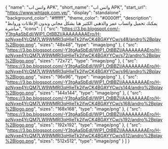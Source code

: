 {
  "name": "واتس اب APK",
  "short_name": "واتس اب APK",
  "start_url": "https://www.whtapk.com.ye/",
  "display": "standalone",
  "background_color": "#ffffff",
  "theme_color": "#0000ff",
  "description": "يمكنك تحميل واتساب عمر والذهبي الكثير هنا بشكل مجاني وبدون الإعلانات وروابط مباشرة",
  "icons": [
    {
      "src": "https://3.bp.blogspot.com/-Y3tgAaSbEdI/WlP1_OtBBZI/AAAAAAAAEro/H-azNyxe4YcQM7LW9WMRl3qHljeTk2ifwCK4BGAYYCw/s48/andro%2Bplay%2Blogo.png",
      "sizes": "48x48",
      "type": "image/png"
    },
    {
      "src": "https://3.bp.blogspot.com/-Y3tgAaSbEdI/WlP1_OtBBZI/AAAAAAAAEro/H-azNyxe4YcQM7LW9WMRl3qHljeTk2ifwCK4BGAYYCw/s72/andro%2Bplay%2Blogo.png",
      "sizes": "72x72",
      "type": "image/png"
    },
    {
      "src": "https://3.bp.blogspot.com/-Y3tgAaSbEdI/WlP1_OtBBZI/AAAAAAAAEro/H-azNyxe4YcQM7LW9WMRl3qHljeTk2ifwCK4BGAYYCw/s96/andro%2Bplay%2Blogo.png",
      "sizes": "96x96",
      "type": "image/png"
    },
    {
      "src": "https://3.bp.blogspot.com/-Y3tgAaSbEdI/WlP1_OtBBZI/AAAAAAAAEro/H-azNyxe4YcQM7LW9WMRl3qHljeTk2ifwCK4BGAYYCw/s144/andro%2Bplay%2Blogo.png",
      "sizes": "144x144",
      "type": "image/png"
    },
    {
      "src": "https://3.bp.blogspot.com/-Y3tgAaSbEdI/WlP1_OtBBZI/AAAAAAAAEro/H-azNyxe4YcQM7LW9WMRl3qHljeTk2ifwCK4BGAYYCw/s168/andro%2Bplay%2Blogo.png",
      "sizes": "168x168",
      "type": "image/png"
    },
    {
      "src": "https://3.bp.blogspot.com/-Y3tgAaSbEdI/WlP1_OtBBZI/AAAAAAAAEro/H-azNyxe4YcQM7LW9WMRl3qHljeTk2ifwCK4BGAYYCw/s192/andro%2Bplay%2Blogo.png",
      "sizes": "192x192",
      "type": "image/png"
    },
    {
      "src": "https://3.bp.blogspot.com/-Y3tgAaSbEdI/WlP1_OtBBZI/AAAAAAAAEro/H-azNyxe4YcQM7LW9WMRl3qHljeTk2ifwCK4BGAYYCw/s512/andro%2Bplay%2Blogo.png",
      "sizes": "512x512",
      "type": "image/png"
    }
  ]
}
